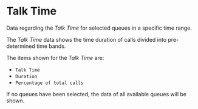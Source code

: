 # Talk Time
  
Data regarding the *Talk Time* for selected queues in 
a specific time range.
  
The *Talk Time* data shows the time duration of
calls divided into pre-determined time bands.

The items shown for the *Talk Time* are:
 
- `Talk Time`
- `Duration`
- `Percentage of total calls`

If no queues have been selected, the data of all available 
queues will be shown.
